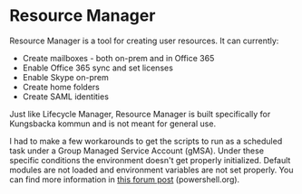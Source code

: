 # Resource Manager

Resource Manager is a tool for creating user resources. It can currently:
* Create mailboxes - both on-prem and in Office 365
* Enable Office 365 sync and set licenses
* Enable Skype on-prem
* Create home folders
* Create SAML identities

Just like Lifecycle Manager, Resource Manager is built specifically for Kungsbacka kommun and is not meant for general use.

I had to make a few workarounds to get the scripts to run as a scheduled task under a Group Managed Service Account (gMSA).
Under these specific conditions the environment doesn't get properly initialized. Default modules are not loaded and 
environment variables are not set properly. You can find more information in
[this forum post](https://powershell.org/forums/topic/command-exist-and-does-not-exist-at-the-same-time/#post-58156) (powershell.org).
